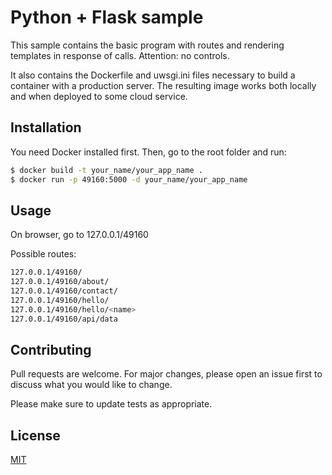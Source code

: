 # Python + Flask sample

This sample contains the basic program with routes and rendering templates in response of calls. Attention: no controls. 

It also contains the Dockerfile and uwsgi.ini files necessary to build a container with a production server. The resulting image works both locally and when deployed to some cloud service. 


## Installation

You need Docker installed first. Then, go to the root folder and run: 

```bash
$ docker build -t your_name/your_app_name .
$ docker run -p 49160:5000 -d your_name/your_app_name
```

## Usage

On browser, go to 127.0.0.1/49160

Possible routes: 

```bash
127.0.0.1/49160/
127.0.0.1/49160/about/
127.0.0.1/49160/contact/
127.0.0.1/49160/hello/
127.0.0.1/49160/hello/<name>
127.0.0.1/49160/api/data
```


## Contributing
Pull requests are welcome. For major changes, please open an issue first to discuss what you would like to change.

Please make sure to update tests as appropriate.

## License
[MIT](https://choosealicense.com/licenses/mit/)